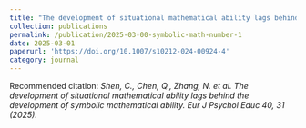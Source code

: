 ```yaml
---
title: "The development of situational mathematical ability lags behind the development of symbolic mathematical ability"
collection: publications
permalink: /publication/2025-03-00-symbolic-math-number-1
date: 2025-03-01
paperurl: 'https://doi.org/10.1007/s10212-024-00924-4'
category: journal
---
```


Recommended citation: *Shen, C., Chen, Q., Zhang, N. et al. The development of situational mathematical ability lags behind the development of symbolic mathematical ability. Eur J Psychol Educ 40, 31 (2025).*
